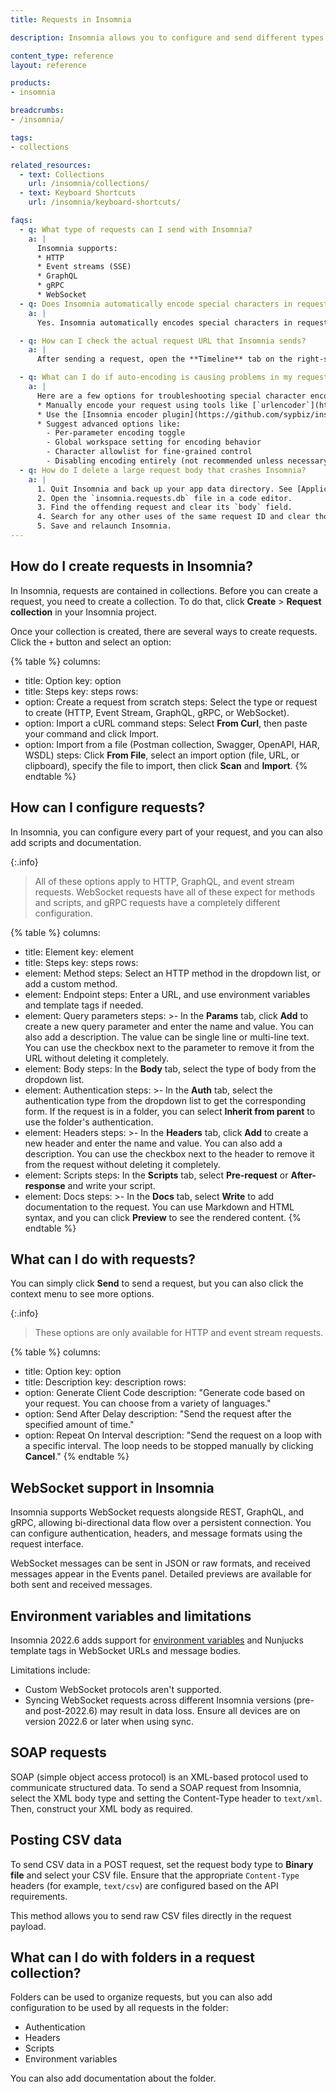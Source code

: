```yaml
---
title: Requests in Insomnia

description: Insomnia allows you to configure and send different types of requests.

content_type: reference
layout: reference

products:
- insomnia

breadcrumbs:
- /insomnia/

tags:
- collections

related_resources:
  - text: Collections
    url: /insomnia/collections/
  - text: Keyboard Shortcuts
    url: /insomnia/keyboard-shortcuts/   

faqs:
  - q: What type of requests can I send with Insomnia?
    a: |
      Insomnia supports:
      * HTTP
      * Event streams (SSE)
      * GraphQL
      * gRPC
      * WebSocket
  - q: Does Insomnia automatically encode special characters in request URLs?
    a: |
      Yes. Insomnia automatically encodes special characters in request URLs. This behavior ensures proper formatting for HTTP requests, but it may cause issues for users who intentionally want to send characters without encoding.

  - q: How can I check the actual request URL that Insomnia sends?
    a: |
      After sending a request, open the **Timeline** tab on the right-side panel. This shows the exact encoded request that was transmitted, allowing you to verify how special characters were handled.

  - q: What can I do if auto-encoding is causing problems in my request?
    a: |
      Here are a few options for troubleshooting special character encoding issues:
      * Manually encode your request using tools like [`urlencoder`](https://www.urlencoder.org/) or [W3Schools](https://www.w3schools.com/tags/ref_urlencode.ASP)
      * Use the [Insomnia encoder plugin](https://github.com/sypbiz/insomnia-plugin-encode-uri)
      * Suggest advanced options like:
        - Per-parameter encoding toggle
        - Global workspace setting for encoding behavior
        - Character allowlist for fine-grained control
        - Disabling encoding entirely (not recommended unless necessary)
  - q: How do I delete a large request body that crashes Insomnia?
    a: |
      1. Quit Insomnia and back up your app data directory. See [Application Data](https://docs.insomnia.rest/insomnia/application-data) for location info.
      2. Open the `insomnia.requests.db` file in a code editor.
      3. Find the offending request and clear its `body` field.
      4. Search for any other uses of the same request ID and clear those `body` fields as well.
      5. Save and relaunch Insomnia.
---
```


## How do I create requests in Insomnia?

In Insomnia, requests are contained in collections. Before you can create a request, you need to create a collection. To do that, click **Create** > **Request collection** in your Insomnia project.

Once your collection is created, there are several ways to create requests. Click the `+` button and select an option:

{% table %}
columns:
  - title: Option
    key: option
  - title: Steps
    key: steps
rows:
  - option: Create a request from scratch
    steps: Select the type or request to create (HTTP, Event Stream, GraphQL, gRPC, or WebSocket).
  - option: Import a cURL command
    steps: Select **From Curl**, then paste your command and click Import.
  - option: Import from a file (Postman collection, Swagger, OpenAPI, HAR, WSDL)
    steps: Click **From File**, select an import option (file, URL, or clipboard), specify the file to import, then click **Scan** and **Import**.
{% endtable %}

## How can I configure requests?

In Insomnia, you can configure every part of your request, and you can also add scripts and documentation.

{:.info}
> All of these options apply to HTTP, GraphQL, and event stream requests. WebSocket requests have all of these expect for methods and scripts, and gRPC requests have a completely different configuration. <!-- Link to gRPC docs? -->

{% table %}
columns:
  - title: Element
    key: element
  - title: Steps
    key: steps
rows:
  - element: Method
    steps: Select an HTTP method in the dropdown list, or add a custom method.
  - element: Endpoint
    steps: Enter a URL, and use environment variables and template tags if needed.
  - element: Query parameters
    steps: >-
      In the **Params** tab, click **Add** to create a new query parameter and enter the name and value. You can also add a description. The value can be single line or multi-line text. You can use the checkbox next to the parameter to remove it from the URL without deleting it completely.
  - element: Body
    steps: In the **Body** tab, select the type of body from the dropdown list.
  - element: Authentication
    steps: >-
      In the **Auth** tab, select the authentication type from the dropdown list to get the corresponding form. If the request is in a folder, you can select **Inherit from parent** to use the folder's authentication.
  - element: Headers
    steps: >-
      In the **Headers** tab, click **Add** to create a new header and enter the name and value. You can also add a description. You can use the checkbox next to the header to remove it from the request without deleting it completely.
  - element: Scripts
    steps: In the **Scripts** tab, select **Pre-request** or **After-response** and write your script.
  - element: Docs
    steps: >-
      In the **Docs** tab, select **Write** to add documentation to the request. You can use Markdown and HTML syntax, and you can click **Preview** to see the rendered content.
{% endtable %}


## What can I do with requests?

You can simply click **Send** to send a request, but you can also click the context menu to see more options.

{:.info}
> These options are only available for HTTP and event stream requests.

{% table %}
columns:
  - title: Option
    key: option
  - title: Description
    key: description
rows:
  - option: Generate Client Code
    description: "Generate code based on your request. You can choose from a variety of languages."
  - option: Send After Delay
    description: "Send the request after the specified amount of time."
  - option: Repeat On Interval
    description: "Send the request on a loop with a specific interval. The loop needs to be stopped manually by clicking **Cancel**."
{% endtable %}


## WebSocket support in Insomnia

Insomnia supports WebSocket requests alongside REST, GraphQL, and gRPC, allowing bi-directional data flow over a persistent connection. You can configure authentication, headers, and message formats using the request interface.

WebSocket messages can be sent in JSON or raw formats, and received messages appear in the Events panel. Detailed previews are available for both sent and received messages.

## Environment variables and limitations

Insomnia 2022.6 adds support for [environment variables](/insomnia/environments/) and Nunjucks template tags in WebSocket URLs and message bodies.

Limitations include:

* Custom WebSocket protocols aren't supported.
* Syncing WebSocket requests across different Insomnia versions (pre- and post-2022.6) may result in data loss. Ensure all devices are on version 2022.6 or later when using sync.

## SOAP requests

SOAP (simple object access protocol) is an XML-based protocol used to communicate structured data. To send a SOAP request from Insomnia, select the XML body type and setting the Content-Type header to `text/xml`. Then, construct your XML body as required.

## Posting CSV data

To send CSV data in a POST request, set the request body type to **Binary file** and select your CSV file. Ensure that the appropriate `Content-Type` headers (for example, `text/csv`) are configured based on the API requirements.

This method allows you to send raw CSV files directly in the request payload.


## What can I do with folders in a request collection?

Folders can be used to organize requests, but you can also add configuration to be used by all requests in the folder:

* Authentication
* Headers
* Scripts
* Environment variables

You can also add documentation about the folder.
